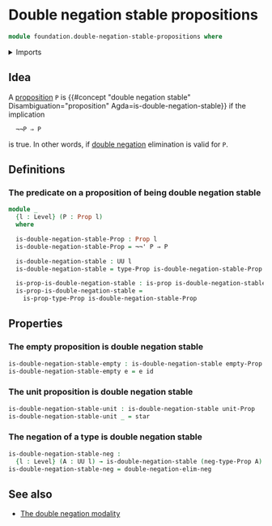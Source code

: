 # Double negation stable propositions

```agda
module foundation.double-negation-stable-propositions where
```

<details><summary>Imports</summary>

```agda
open import foundation.double-negation
open import foundation.empty-types
open import foundation.negation
open import foundation.unit-type
open import foundation.universe-levels

open import foundation-core.function-types
open import foundation-core.propositions
```

</details>

## Idea

A [proposition](foundation-core.propositions.md) `P` is
{{#concept "double negation stable" Disambiguation="proposition" Agda=is-double-negation-stable}}
if the implication

```text
  ¬¬P ⇒ P
```

is true. In other words, if [double negation](foundation.double-negation.md)
elimination is valid for `P`.

## Definitions

### The predicate on a proposition of being double negation stable

```agda
module _
  {l : Level} (P : Prop l)
  where

  is-double-negation-stable-Prop : Prop l
  is-double-negation-stable-Prop = ¬¬' P ⇒ P

  is-double-negation-stable : UU l
  is-double-negation-stable = type-Prop is-double-negation-stable-Prop

  is-prop-is-double-negation-stable : is-prop is-double-negation-stable
  is-prop-is-double-negation-stable =
    is-prop-type-Prop is-double-negation-stable-Prop
```

## Properties

### The empty proposition is double negation stable

```agda
is-double-negation-stable-empty : is-double-negation-stable empty-Prop
is-double-negation-stable-empty e = e id
```

### The unit proposition is double negation stable

```agda
is-double-negation-stable-unit : is-double-negation-stable unit-Prop
is-double-negation-stable-unit _ = star
```

### The negation of a type is double negation stable

```agda
is-double-negation-stable-neg :
  {l : Level} (A : UU l) → is-double-negation-stable (neg-type-Prop A)
is-double-negation-stable-neg = double-negation-elim-neg
```

## See also

- [The double negation modality](foundation.double-negation-modality.md)
